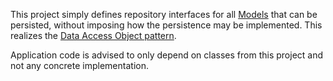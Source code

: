 ﻿This project simply defines repository interfaces for all [Models](../TPP.Model) that can be persisted,
without imposing how the persistence may be implemented.
This realizes the [Data Access Object pattern](https://en.wikipedia.org/wiki/Data_access_object).

Application code is advised to only depend on classes from this project
 and not any concrete implementation.
